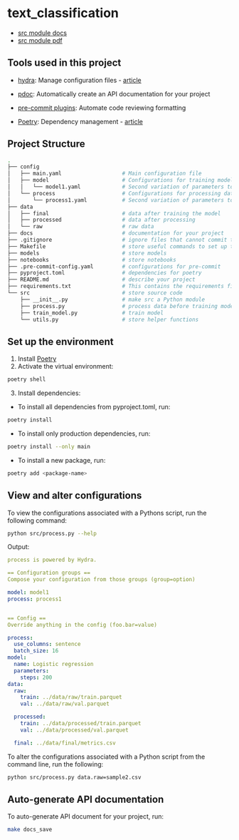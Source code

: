 # text_classification

* [src module docs](docs/src.md)
* [src module pdf](docs/src.pdf)

## Tools used in this project

* [hydra](https://hydra.cc/): Manage configuration
  files - [article](https://mathdatasimplified.com/stop-hard-coding-in-a-data-science-project-use-configuration-files-instead/)
* [pdoc](https://github.com/pdoc3/pdoc): Automatically create an API documentation for your project
* [pre-commit plugins](https://pre-commit.com/): Automate code reviewing formatting

* [Poetry](https://towardsdatascience.com/how-to-effortlessly-publish-your-python-package-to-pypi-using-poetry-44b305362f9f):
  Dependency management - [article](https://mathdatasimplified.com/poetry-a-better-way-to-manage-python-dependencies/)

## Project Structure

```bash
.
├── config                      
│   ├── main.yaml                   # Main configuration file
│   ├── model                       # Configurations for training model
│   │   └── model1.yaml             # Second variation of parameters to train model
│   └── process                     # Configurations for processing data
│       └── process1.yaml           # Second variation of parameters to process data
├── data            
│   ├── final                       # data after training the model
│   ├── processed                   # data after processing
│   └── raw                         # raw data
├── docs                            # documentation for your project
├── .gitignore                      # ignore files that cannot commit to Git
├── Makefile                        # store useful commands to set up the environment
├── models                          # store models
├── notebooks                       # store notebooks
├── .pre-commit-config.yaml         # configurations for pre-commit
├── pyproject.toml                  # dependencies for poetry
├── README.md                       # describe your project
├── requirements.txt                # This contains the requirements file
└── src                             # store source code
    ├── __init__.py                 # make src a Python module 
    ├── process.py                  # process data before training model
    ├── train_model.py              # train model
    └── utils.py                    # store helper functions
```

## Set up the environment

1. Install [Poetry](https://python-poetry.org/docs/#installation)
2. Activate the virtual environment:

```bash
poetry shell
```

3. Install dependencies:

- To install all dependencies from pyproject.toml, run:

```bash
poetry install
```

- To install only production dependencies, run:

```bash
poetry install --only main
```

- To install a new package, run:

```bash
poetry add <package-name>
```

## View and alter configurations

To view the configurations associated with a Pythons script, run the following command:

```bash
python src/process.py --help
```

Output:

```yaml
process is powered by Hydra.

== Configuration groups ==
Compose your configuration from those groups (group=option)

model: model1
process: process1


== Config ==
Override anything in the config (foo.bar=value)

process:
  use_columns: sentence
  batch_size: 16
model:
  name: Logistic regression
  parameters:
    steps: 200
data:
  raw:
    train: ../data/raw/train.parquet
    val: ../data/raw/val.parquet

  processed:
    train: ../data/processed/train.parquet
    val: ../data/processed/val.parquet

  final: ../data/final/metrics.csv
```

To alter the configurations associated with a Python script from the command line, run the following:

```bash
python src/process.py data.raw=sample2.csv
```

## Auto-generate API documentation

To auto-generate API document for your project, run:

```bash
make docs_save
```
